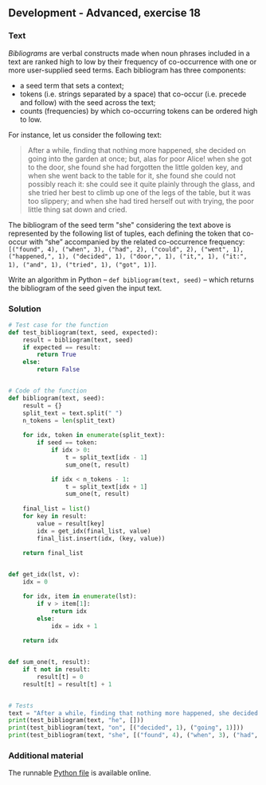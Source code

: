 ## Development - Advanced, exercise 18

### Text
*Bibliograms* are verbal constructs made when noun phrases included in a text are ranked high to low by their frequency of co-occurrence with one or more user-supplied seed terms. Each bibliogram has three components:

* a seed term that sets a context;
* tokens (i.e. strings separated by a space) that co-occur (i.e. precede and follow) with the
seed across the text;
* counts (frequencies) by which co-occurring tokens can be ordered high to low.

For instance, let us consider the following text:

> After a while, finding that nothing more happened, she decided on going into the garden at once; but, alas for poor Alice! when she got to the door, she found she had forgotten the little golden key, and when she went back to the table for it, she found she could not possibly reach it: she could see it quite plainly through the glass, and she tried her best to climb up one of the legs of the table, but it was too slippery; and when she had tired herself out with trying, the poor little thing sat down and cried.

The bibliogram of the seed term "she" considering the text above is represented by the following list of tuples, each defining the token that co-occur with “she” accompanied by the related co-occurrence frequency: `[("found", 4), ("when", 3), ("had", 2), ("could", 2), ("went", 1), ("happened,", 1), ("decided", 1), ("door,", 1), ("it,", 1), ("it:", 1), ("and", 1), ("tried", 1), ("got", 1)]`.

Write an algorithm in Python – `def bibliogram(text, seed)` – which returns the bibliogram of the seed given the input text.


### Solution
```python
# Test case for the function
def test_bibliogram(text, seed, expected):
    result = bibliogram(text, seed)
    if expected == result:
        return True
    else:
        return False


# Code of the function
def bibliogram(text, seed):
    result = {}
    split_text = text.split(" ")
    n_tokens = len(split_text)
    
    for idx, token in enumerate(split_text):
        if seed == token:
            if idx > 0:
                t = split_text[idx - 1]
                sum_one(t, result)

            if idx < n_tokens - 1:
                t = split_text[idx + 1]
                sum_one(t, result)
    
    final_list = list()
    for key in result:
        value = result[key]
        idx = get_idx(final_list, value)
        final_list.insert(idx, (key, value))
    
    return final_list


def get_idx(lst, v):
    idx = 0

    for idx, item in enumerate(lst):
        if v > item[1]:
            return idx
        else:
            idx = idx + 1
    
    return idx


def sum_one(t, result):
    if t not in result:
        result[t] = 0
    result[t] = result[t] + 1


# Tests
text = "After a while, finding that nothing more happened, she decided on going into the garden at once; but, alas for poor Alice! when she got to the door, she found she had forgotten the little golden key, and when she went back to the table for it, she found she could not possibly reach it: she could see it quite plainly through the glass, and she tried her best to climb up one of the legs of the table, but it was too slippery; and when she had tired herself out with trying, the poor little thing sat down and cried."
print(test_bibliogram(text, "he", []))
print(test_bibliogram(text, "on", [("decided", 1), ("going", 1)]))
print(test_bibliogram(text, "she", [("found", 4), ("when", 3), ("had", 2), ("could", 2), ("happened,", 1), ("decided", 1), ("got", 1), ("door,", 1), ("went", 1), ("it,", 1), ("it:", 1), ("and", 1), ("tried", 1)]))
``` 

### Additional material
The runnable [Python file](exercise_18.py) is available online.
